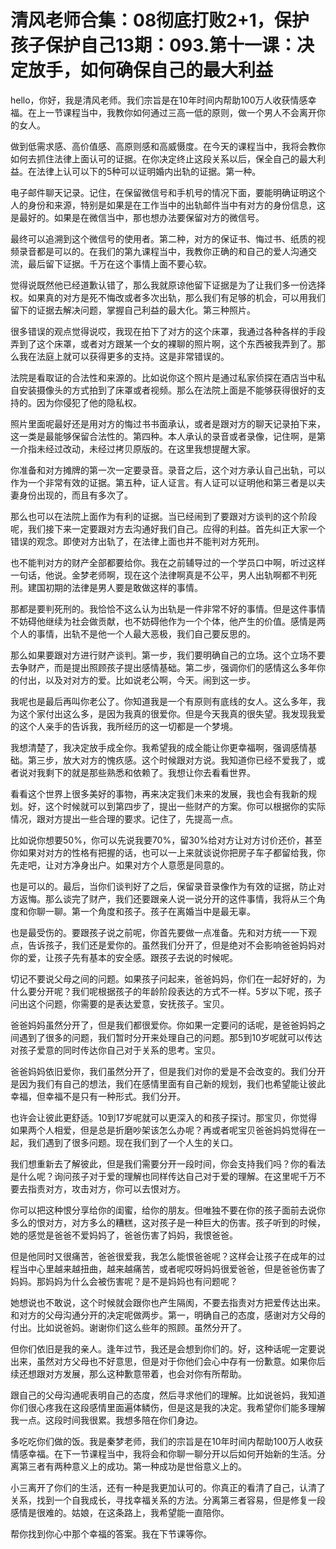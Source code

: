 # 清风老师合集：08彻底打败2+1，保护孩子保护自己13期：093.第十一课：决定放手，如何确保自己的最大利益

hello，你好，我是清风老师。我们宗旨是在10年时间内帮助100万人收获情感幸福。在上一节课程当中，我教你如何通过三高一低的原则，做一个男人不会离开你的女人。

做到低需求感、高价值感、高原则感和高威慑度。在今天的课程当中，我将会教你如何去抓住法律上面认可的证据。在你决定终止这段关系以后，保全自己的最大利益。在法律上认可以下的5种可以证明婚内出轨的证据。第一种。

电子邮件聊天记录。记住，在保留微信号和手机号的情况下面，要能明确证明这个人的身份和来源，特别是如果是在工作当中的出轨邮件当中有对方的身份信息，这是最好的。如果是在微信当中，那也想办法要保留对方的微信号。

最终可以追溯到这个微信号的使用者。第二种，对方的保证书、悔过书、纸质的视频录音都是可以的。在我们的第九课程当中，我教你正确的和自己的爱人沟通交流，最后留下证据。千万在这个事情上面不要心软。

觉得说既然他已经道歉认错了，那么我就原谅他留下证据是为了让我们多一份选择权。如果真的对方是死不悔改或者多次出轨，那么我们有足够的机会，可以用我们留下的证据去解决问题，掌握自己利益的最大化。第三种照片。

很多错误的观点觉得说哎，我现在拍下了对方的这个床罩，我通过各种各样的手段弄到了这个床罩，或者对方跟某一个女的裸聊的照片啊，这个东西被我弄到了。那么我在法庭上就可以获得更多的支持。这是非常错误的。

法院是看取证的合法性和来源的。比如说你这个照片是通过私家侦探在酒店当中私自安装摄像头的方式拍到了床罩或者视频。那么在法院上面是不能够获得很好的支持的。因为你侵犯了他的隐私权。

照片里面呢最好还是用对方的悔过书书面承认，或者是跟对方的聊天记录拍下来，这一类是最能够保留合法性的。第四种。本人承认的录音或者录像，记住啊，是第一介指未经过改动，未经过拷贝原版的。在这里我想提醒大家。

你准备和对方摊牌的第一次一定要录音。录音之后，这个对方承认自己出轨，可以作为一个非常有效的证据。第五种，证人证言。有人证可以证明他和第三者是以夫妻身份出现的，而且有多次了。

那么也可以在法院上面作为有利的证据。当已经闹到了要跟对方谈判的这个阶段呢，我们接下来一定要跟对方去沟通好我们自己。应得的利益。首先纠正大家一个错误的观念。即使对方出轨了，在法律上面也并不能判对方死刑。

也不能判对方的财产全部都要给你。我在之前辅导过的一个学员口中啊，听过这样一句话，他说。金梦老师啊，现在这个法律啊真是不公平，男人出轨啊都不判死刑。建国初期的法律是男人要是敢做这样的事情。

那都是要判死刑的。我恰恰不这么认为出轨是一件非常不好的事情。但是这件事情不妨碍他继续为社会做贡献，也不妨碍他作为一个个体，他产生的价值。感情是两个人的事情，出轨不是他一个人最大恶极，我们自己要反思的。

那么如果要跟对方进行财产谈判。第一步，我们要明确自己的立场。这个立场不要去争财产，而是提出照顾孩子提出感情基础。第二步，强调你们的感情这么多年你的付出，以及对对方的爱。比如说老公啊，今天。闹到这一步。

我呢也是最后再叫你老公了。你知道我是一个有原则有底线的女人。这么多年，我为这个家付出这么多，是因为我真的很爱你。但是今天我真的很失望。我发现我爱的这个人亲手的告诉我，我所经历的这一切都是一个梦境。

我想清楚了，我决定放手成全你。我希望我的成全能让你更幸福啊，强调感情基础。第三步，放大对方的愧疚感。这个时候跟对方说。我知道你已经不爱我了，或者说对我剩下的就是那些熟悉和依赖了。我想让你去看看世界。

看看这个世界上很多美好的事物，再来决定我们未来的发展，我也会有我新的规划。好，这个时候就可以到第四步了，提出一些财产的方案。你可以根据你的实际情况，跟对方提出一些合理的要求。记住了，先提高一点。

比如说你想要50%，你可以先说我要70%，留30%给对方让对方讨价还价，甚至你如果对对方的性格有把握的话，也可以一上来就谈说你把房子车子都留给我，你先走吧，让对方净身出户。如果对方个人意愿是同意的。

也是可以的。最后，当你们谈判好了之后，保留录音录像作为有效的证据，防止对方返悔。那么谈完了财产，我们还要跟亲人说一说分开的这件事情，我将从三个角度和你聊一聊。第一个角度和孩子。孩子在离婚当中是最无辜。

也是最受伤的。要跟孩子说之前呢，你首先要做一点准备。先和对方统一一下观点，告诉孩子，我们还是爱你的。虽然我们分开了，但是绝对不会影响爸爸妈妈对你的爱，让孩子先有基本的安全感。跟孩子去说的时候呢。

切记不要说父母之间的问题。如果孩子问起来，爸爸妈妈，你们在一起好好的，为什么要分开呢？我们呢根据孩子的年龄阶段表达的方式不一样。5岁以下呢，孩子问出这个问题，你需要的是表达爱意，安抚孩子。宝贝。

爸爸妈妈虽然分开了，但是我们都很爱你。你如果一定要问的话呢，是爸爸妈妈之间遇到了很多的问题，我们暂时分开来处理自己的问题。那5到10岁呢就可以传达对孩子爱意的同时传达你自己对于关系的思考。宝贝。

爸爸妈妈依旧爱你，我们虽然分开了，但是我们对你的爱是不会改变的。我们分开是因为我们有自己的想法，我们在感情里面有自己新的规划，我们也希望能让彼此幸福，但幸福不是只有一种形式。我们分开。

也许会让彼此更舒适。10到17岁呢就可以更深入的和孩子探讨。那宝贝，你觉得如果两个人相爱，但是总是折磨吵架该怎么办呢？再或者呢宝贝爸爸妈妈觉得在一起，我们遇到了很多问题。现在我们到了一个人生的关口。

我们想重新去了解彼此，但是我们需要分开一段时间，你会支持我们吗？你的看法是什么呢？询问孩子对于爱的理解也同样传达自己对于爱的理解。在这里呢千万不要去指责对方，攻击对方，你可以去恨对方。

你可以把这种恨分享给你的闺蜜，给你的朋友。但唯独不要在你的孩子面前去说你多么的恨对方，对方多么的糟糕，这对孩子是一种巨大的伤害。孩子听到的时候，她的感觉是爸爸不爱妈妈了，爸爸伤害了妈妈，我恨爸爸。

但是他同时又很痛苦，爸爸很爱我，我怎么能恨爸爸呢？这样会让孩子在成年的过程当中心里越来越扭曲，越来越痛苦，或者呢哎呀妈妈很爱爸爸，但是爸爸伤害了妈妈。那妈妈为什么会被伤害呢？是不是妈妈也有问题呢？

她想说也不敢说，这个时候就会跟你也产生隔阂，不要去指责对方把爱传达出来。和对方的父母沟通分开的决定呢做两步。第一，明确自己的态度，感谢对方父母的付出。比如说爸妈。谢谢你们这么些年的照顾。虽然分开了。

但你们依旧是我的亲人。逢年过节，我还是会想到你们的。好，这种话呢一定要说出来，虽然对方父母也不好意思，但是对于你他们会心中存有一份歉意。如果你后续还想跟对方发展，那么这种歉意带着，也会对你有所帮助。

跟自己的父母沟通呢表明自己的态度，然后寻求他们的理解。比如说爸妈，我知道你们很心疼我在这段感情里面遍体鳞伤，但是这是我的决定。我希望你们能多理解我一点。这段时间我很累。我想多陪在你们身边。

多吃吃你们做的饭。我是秦梦老师，我们的宗旨是在10年时间内帮助100万人收获情感幸福。在下一节课程当中，我将会和你聊一聊分开以后如何开始新的生活。分离第三者有两种意义上的成功。第一种成功是世俗意义上的。

小三离开了你们的生活，还有一种是我更加认可的。你真正的看清了自己，认清了关系，找到一个自我成长，寻找幸福关系的方法。分离第三者容易，但是修复一段感情是很难的。姑娘，在这条路上，我希望能一直陪你。

帮你找到你心中那个幸福的答案。我在下节课等你。